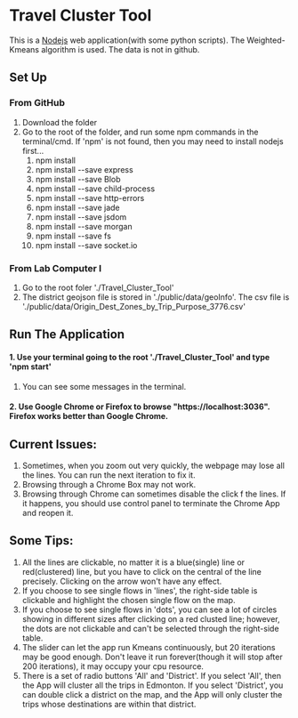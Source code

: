 # Travel Cluster Tool


This is a [Nodejs](https://docs.npmjs.com/getting-started/installing-node)
web application(with some python scripts). The Weighted-Kmeans algorithm is used. The data is not in github.

## Set Up

### From GitHub
1. Download the folder
2. Go to the root of the folder, and run some npm commands in the terminal/cmd. If 'npm' is not found, then you may need to install nodejs first...
    1. npm install
    2. npm install --save express
    3. npm install --save Blob
    4. npm install --save child-process
    5. npm install --save http-errors
    6. npm install --save jade
    7. npm install --save jsdom
    8. npm install --save morgan
    9. npm install --save fs
    10. npm install --save socket.io
   
### From Lab Computer I
1. Go to the root foler './Travel_Cluster_Tool'
2. The district geojson file is stored in './public/data/geoInfo'. The csv file is './public/data/Origin_Dest_Zones_by_Trip_Purpose_3776.csv'

## Run The Application
#### 1. Use your terminal going to the root './Travel_Cluster_Tool' and type 'npm start'
1. You can see some messages in the terminal.

#### 2. Use Google Chrome or Firefox to browse "https://localhost:3036". Firefox works better than Google Chrome. 

## Current Issues:

1. Sometimes, when you zoom out very quickly, the webpage may lose all the lines. You can run the next iteration to fix it.
2. Browsing through a Chrome Box may not work. 
3. Browsing through Chrome can sometimes disable the click f the lines. If it happens, you should use control panel to terminate the Chrome App and reopen it.

## Some Tips:

1. All the lines are clickable, no matter it is a blue(single) line or red(clustered) line, but you have to click on the central of the line precisely. Clicking on the arrow won't have any effect.
2. If you choose to see single flows in 'lines', the right-side table is clickable and highlight the chosen single flow on the map.
3. If you choose to see single flows in 'dots', you can see a lot of circles showing in different sizes after clicking on a red clusted line; however, the dots are not clickable and can't be selected through the right-side table.
4. The slider can let the app run Kmeans continuously, but 20 iterations may be good enough. Don't leave it run forever(though it will stop after 200 iterations), it may occupy your cpu resource.
5. There is a set of radio buttons 'All' and 'District'. If you select 'All', then the App will cluster all the trips in Edmonton. If you select 'District', you can double click a district on the map, and the App will only cluster the trips whose destinations are within that district.
